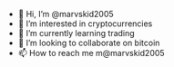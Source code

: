 - 👋 Hi, I’m @marvskid2005
- 👀 I’m interested in cryptocurrencies
- 🌱 I’m currently learning trading
- 💞️ I’m looking to collaborate on bitcoin
- 📫 How to reach me m@marvskid2005

<!---
marvskid2005/marvskid2005 is a ✨ special ✨ repository because its `README.md` (this file) appears on your GitHub profile.
You can click the Preview link to take a look at your changes.
--->
